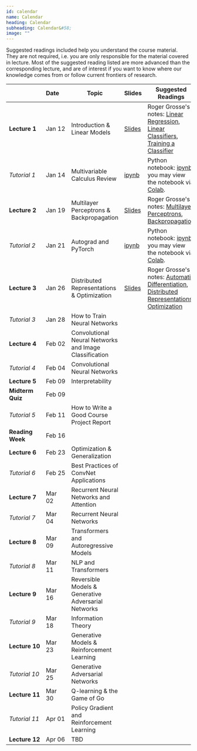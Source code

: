 ```yaml
---
id: calendar
name: Calendar
heading: Calendar
subheading: Calendar&#58;
image: ""
---
```


Suggested readings included help you understand the course material. They are not required, i.e. you are only responsible for the material covered in lecture. Most of the suggested reading listed are more advanced than the corresponding lecture, and are of interest if you want to know where our knowledge comes from or follow current frontiers of research.

|       | Date&nbsp;&nbsp;&nbsp;&nbsp;    | Topic                  | Slides  | Suggested Readings 
|-------|----|------------------------|---------|------------------------------------------
| **Lecture&nbsp;1**| Jan 12 | Introduction & Linear Models | [Slides](assets/slides/lec01.pdf)  | Roger Grosse's notes: [Linear Regression](assets/readings/L01a.pdf), [Linear Classifiers](assets/readings/L01b.pdf), [Training a Classifier](assets/readings/L01c.pdf)
| *Tutorial&nbsp;1* | Jan 14  | Multivariable Calculus Review  | [ipynb](assets/tutorials/tut01_calc_intro.ipynb)  | Python notebook: [ipynb](assets/tutorials/tut01_calc_intro.ipynb), you may view the notebook via [Colab](https://colab.research.google.com/github/csc413-uoft/2021/blob/master/assets/tutorials/tut01_calc_intro.ipynb).
| **Lecture&nbsp;2**| Jan 19  | Multilayer Perceptrons & Backpropagation |  [Slides](assets/slides/lec02.pdf)  | Roger Grosse's notes: [Multilayer Perceptrons](assets/readings/L02a.pdf), [Backpropagation](assets/readings/L02b.pdf)
| *Tutorial&nbsp;2* | Jan 21  | Autograd and PyTorch | [ipynb](assets/tutorials/tut02_pytorch.ipynb)  | Python notebook: [ipynb](assets/tutorials/tut02_pytorch.ipynb), you may view the notebook via [Colab](https://colab.research.google.com/github/csc413-uoft/2021/blob/master/assets/tutorials/tut02_pytorch.ipynb).
| **Lecture&nbsp;3**| Jan 26  | Distributed Representations & Optimization | [Slides](assets/slides/lec03.pdf)  | Roger Grosse's notes: [Automatic Differentiation](assets/readings/L03a.pdf), [Distributed Representations](assets/readings/L03b.pdf), [Optimization](assets/readings/L03c.pdf)
| *Tutorial&nbsp;3* | Jan 28  | How to Train Neural Networks  |   | 
| **Lecture&nbsp;4** | Feb 02  | Convolutional Neural Networks and Image Classification  |  |  
| *Tutorial&nbsp;4* | Feb 04  | Convolutional Neural Networks  |   | 
| **Lecture&nbsp;5** | Feb 09  | Interpretability  |  |  
| **Midterm Quiz** | Feb 09  |   |  | 
| *Tutorial&nbsp;5* | Feb 11  | How to Write a Good Course Project Report  |  | 
| **Reading Week** | Feb 16  |   |  | 
| **Lecture&nbsp;6** | Feb 23  | Optimization & Generalization  |  |  
| *Tutorial&nbsp;6* | Feb 25  | Best Practices of ConvNet Applications  |  | 
| **Lecture&nbsp;7** | Mar 02  | Recurrent Neural Networks and Attention |   |  
| *Tutorial&nbsp;7* | Mar 04  | Recurrent Neural Networks  |  | 
| **Lecture&nbsp;8** | Mar 09  | Transformers and Autoregressive Models|   |  
| *Tutorial&nbsp;8* | Mar 11  | NLP and Transformers  |  | 
| **Lecture&nbsp;9** | Mar 16  | Reversible Models & Generative Adversarial Networks  |  |  
| *Tutorial&nbsp;9* | Mar 18  | Information Theory  |   | 
| **Lecture&nbsp;10** | Mar 23  | Generative Models & Reinforcement Learning |  |  
| *Tutorial&nbsp;10* | Mar 25  | Generative Adversarial Networks  |  | 
| **Lecture&nbsp;11** | Mar 30  | Q-learning & the Game of Go | |  
| *Tutorial&nbsp;11* | Apr 01  | Policy Gradient and Reinforcement Learning  |  | 
| **Lecture&nbsp;12** | Apr 06  | TBD | |  
